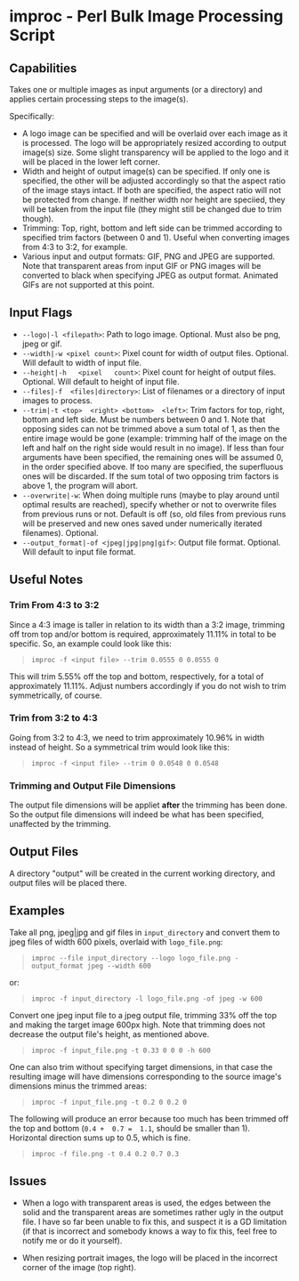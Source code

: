 improc - Perl Bulk Image Processing Script
==========================================

Capabilities
------------

Takes one or multiple images as input arguments (or a directory)
and applies certain processing steps to the image(s).

Specifically:

- A logo image can be specified and  will be overlaid over each image as it is
processed. The logo will be appropriately resized according to output image(s)
size. Some slight  transparency will  be applied  to the logo  and it  will be
placed in the lower left corner.
-  Width and  height  of output  image(s)  can be  specified. If  only one  is
specified, the other will be adjusted  accordingly so that the aspect ratio of
the image  stays intact. If both are  specified, the aspect ratio  will not be
protected from change. If neither width nor height are speciied, they will be
taken from the input file (they might still be changed due to trim though).
-  Trimming: Top, right,  bottom and  left side  can be  trimmed according  to
specified trim factors  (between 0 and 1). Useful when  converting images from
4:3 to 3:2, for example.
- Various  input and output  formats: GIF, PNG  and JPEG are  supported.  Note
that transparent areas from input GIF or PNG images will be converted to black
when specifying JPEG as output format. Animated GIFs are not supported at this
point.


Input Flags
-----------

- `--logo|-l <filepath>`: Path to logo image. Optional. Must also be png, jpeg
    or gif.
- `--width|-w <pixel count>`: Pixel count for width of output files. Optional.
    Will default to width of input file.
- `--height|-h   <pixel   count>`: Pixel   count  for   height   of   output
    files. Optional. Will default to height of input file.
- `--files|-f  <files|directory>`: List of  filenames or a directory  of input
    images to process.
-  `--trim|-t <top>  <right> <bottom>  <left>`: Trim factors  for top,  right,
    bottom and left side. Must be numbers  between 0 and 1. Note that opposing
    sides can not be trimmed above a sum  total of 1, as then the entire image
    would be gone (example: trimming half of the image on the left and half on
    the right side would result in no image). If less than four arguments have
    been  specified, the  remaining  ones  will be  assumed  0,  in the  order
    specified above. If too  many are specified, the superfluous  ones will be
    discarded.  If the sum total of two  opposing trim factors is above 1, the
    program will abort.
-  `--overwrite|-w`: When doing  multiple  runs (maybe  to  play around  until
    optimal results  are reached), specify  whether or not to  overwrite files
    from previous  runs or not. Default  is off  (so, old files  from previous
    runs  will be  preserved and  new  ones saved  under numerically  iterated
    filenames). Optional.
- `--output_format|-of <jpeg|jpg|png|gif>`: Output file format. Optional. Will
    default to input file format.


Useful Notes
------------

### Trim From 4:3 to 3:2

Since  a 4:3  image is  taller in  relation  to its  width than  a 3:2  image,
trimming off trom top and/or bottom is required, approximately 11.11% in total
to be specific.  So, an example could look like this:

> `improc -f <input file> --trim 0.0555 0 0.0555 0`

This will  trim 5.55%  off the top  and bottom, respectively,  for a  total of
approximately 11.11%. Adjust  numbers accordingly if  you do not wish  to trim
symmetrically, of course.


### Trim from 3:2 to 4:3

Going from 3:2 to 4:3, we need to trim approximately 10.96% in width instead
of height. So a symmetrical trim would look like this:

> `improc -f <input file> --trim 0 0.0548 0 0.0548`

### Trimming and Output File Dimensions

The  output file  dimensions will  be appliet **after** the  trimming has  been
done. So  the output  file dimensions will indeed be what  has been specified,
unaffected by the trimming.


Output Files
------------

A directory  "output" will be  created in  the current working  directory, and
output files will be placed there.


Examples
--------

Take all png, jpeg|jpg and gif files in `input_directory` and convert them
to jpeg files of width 600 pixels, overlaid with `logo_file.png`:

> `improc --file input_directory --logo logo_file.png -output_format jpeg --width 600`

or:

> `improc -f input_directory -l logo_file.png -of jpeg -w 600`

Convert one jpeg  input file to a  jpeg output file, trimming 33%  off the top
and making the  target image 600px high. Note that trimming  does not decrease
the output file's height, as mentioned above.

> `improc -f input_file.png -t 0.33 0 0 0 -h 600`

One  can also  trim without  specifying target  dimensions, in  that case  the
resulting  image will  have  dimensions corresponding  to  the source  image's
dimensions minus the trimmed areas:

> `improc -f input_file.png -t 0.2 0 0.2 0`

The following will produce an error because  too much has been trimmed off the
top  and bottom  (`0.4 +  0.7 =  1.1`, should  be smaller  than 1). Horizontal
direction sums up to 0.5, which is fine.

> `improc -f file.png -t 0.4 0.2 0.7 0.3`


Issues
------

- When  a logo with transparent areas is used, the edges between the solid and
    the transparent areas are sometimes rather ugly in the output file. I have
    so far been unable to fix this, and suspect it is a GD limitation (if that
    is incorrect and somebody knows a way  to fix this, feel free to notify me
    or do it yourself).

- When  resizing portrait  images, the  logo will be  placed in  the incorrect
    corner of the image (top right).
